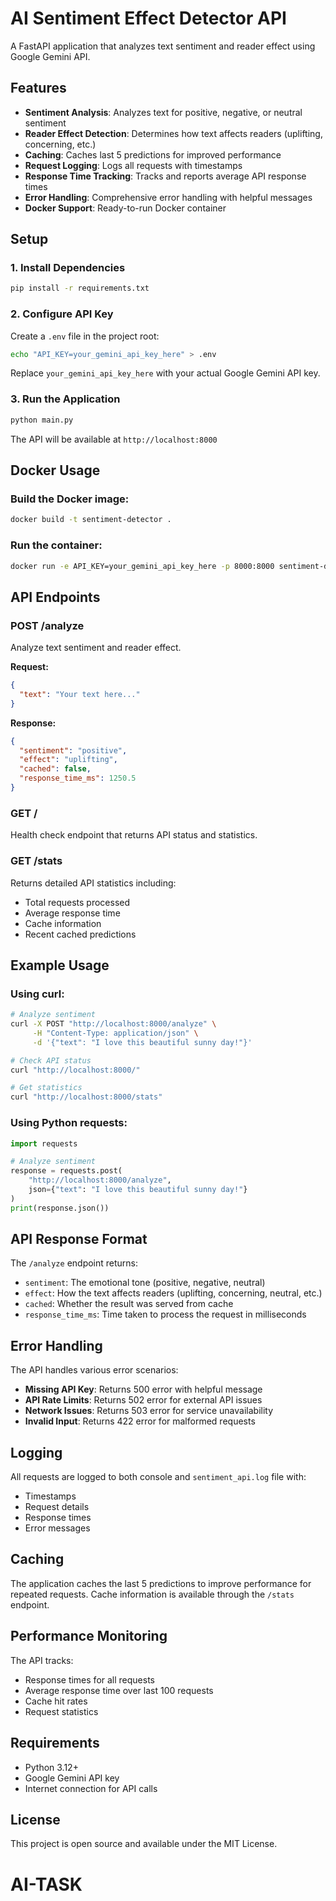 # AI Sentiment Effect Detector API

A FastAPI application that analyzes text sentiment and reader effect using Google Gemini API.

## Features

- **Sentiment Analysis**: Analyzes text for positive, negative, or neutral sentiment
- **Reader Effect Detection**: Determines how text affects readers (uplifting, concerning, etc.)
- **Caching**: Caches last 5 predictions for improved performance
- **Request Logging**: Logs all requests with timestamps
- **Response Time Tracking**: Tracks and reports average API response times
- **Error Handling**: Comprehensive error handling with helpful messages
- **Docker Support**: Ready-to-run Docker container

## Setup

### 1. Install Dependencies

```bash
pip install -r requirements.txt
```

### 2. Configure API Key

Create a `.env` file in the project root:

```bash
echo "API_KEY=your_gemini_api_key_here" > .env
```

Replace `your_gemini_api_key_here` with your actual Google Gemini API key.

### 3. Run the Application

```bash
python main.py
```

The API will be available at `http://localhost:8000`

## Docker Usage

### Build the Docker image:

```bash
docker build -t sentiment-detector .
```

### Run the container:

```bash
docker run -e API_KEY=your_gemini_api_key_here -p 8000:8000 sentiment-detector
```

## API Endpoints

### POST /analyze

Analyze text sentiment and reader effect.

**Request:**
```json
{
  "text": "Your text here..."
}
```

**Response:**
```json
{
  "sentiment": "positive",
  "effect": "uplifting",
  "cached": false,
  "response_time_ms": 1250.5
}
```

### GET /

Health check endpoint that returns API status and statistics.

### GET /stats

Returns detailed API statistics including:
- Total requests processed
- Average response time
- Cache information
- Recent cached predictions

## Example Usage

### Using curl:

```bash
# Analyze sentiment
curl -X POST "http://localhost:8000/analyze" \
     -H "Content-Type: application/json" \
     -d '{"text": "I love this beautiful sunny day!"}'

# Check API status
curl "http://localhost:8000/"

# Get statistics
curl "http://localhost:8000/stats"
```

### Using Python requests:

```python
import requests

# Analyze sentiment
response = requests.post(
    "http://localhost:8000/analyze",
    json={"text": "I love this beautiful sunny day!"}
)
print(response.json())
```

## API Response Format

The `/analyze` endpoint returns:

- `sentiment`: The emotional tone (positive, negative, neutral)
- `effect`: How the text affects readers (uplifting, concerning, neutral, etc.)
- `cached`: Whether the result was served from cache
- `response_time_ms`: Time taken to process the request in milliseconds

## Error Handling

The API handles various error scenarios:

- **Missing API Key**: Returns 500 error with helpful message
- **API Rate Limits**: Returns 502 error for external API issues
- **Network Issues**: Returns 503 error for service unavailability
- **Invalid Input**: Returns 422 error for malformed requests

## Logging

All requests are logged to both console and `sentiment_api.log` file with:
- Timestamps
- Request details
- Response times
- Error messages

## Caching

The application caches the last 5 predictions to improve performance for repeated requests. Cache information is available through the `/stats` endpoint.

## Performance Monitoring

The API tracks:
- Response times for all requests
- Average response time over last 100 requests
- Cache hit rates
- Request statistics

## Requirements

- Python 3.12+
- Google Gemini API key
- Internet connection for API calls

## License

This project is open source and available under the MIT License.
# AI-TASK
